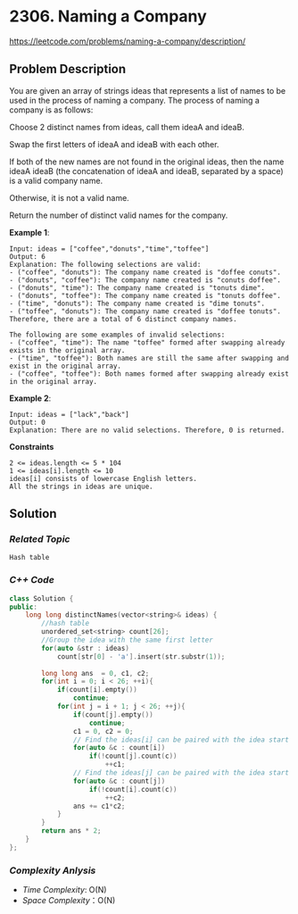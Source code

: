 # 2306. Naming a Company 
https://leetcode.com/problems/naming-a-company/description/

## Problem Description

You are given an array of strings ideas that represents a list of names to be used in the process of naming a company. The process of naming a company is as follows:

Choose 2 distinct names from ideas, call them ideaA and ideaB.

Swap the first letters of ideaA and ideaB with each other.

If both of the new names are not found in the original ideas, then the name ideaA ideaB (the concatenation of ideaA and ideaB, separated by a space) is a valid company name.

Otherwise, it is not a valid name.

Return the number of distinct valid names for the company.

**Example 1**:
```
Input: ideas = ["coffee","donuts","time","toffee"]
Output: 6
Explanation: The following selections are valid:
- ("coffee", "donuts"): The company name created is "doffee conuts".
- ("donuts", "coffee"): The company name created is "conuts doffee".
- ("donuts", "time"): The company name created is "tonuts dime".
- ("donuts", "toffee"): The company name created is "tonuts doffee".
- ("time", "donuts"): The company name created is "dime tonuts".
- ("toffee", "donuts"): The company name created is "doffee tonuts".
Therefore, there are a total of 6 distinct company names.

The following are some examples of invalid selections:
- ("coffee", "time"): The name "toffee" formed after swapping already exists in the original array.
- ("time", "toffee"): Both names are still the same after swapping and exist in the original array.
- ("coffee", "toffee"): Both names formed after swapping already exist in the original array.
```

**Example 2**:
```
Input: ideas = ["lack","back"]
Output: 0
Explanation: There are no valid selections. Therefore, 0 is returned.
```

**Constraints**
```
2 <= ideas.length <= 5 * 104
1 <= ideas[i].length <= 10
ideas[i] consists of lowercase English letters.
All the strings in ideas are unique.
```

## Solution

### _Related Topic_
    Hash table

### _C++ Code_
```cpp
class Solution {
public:
    long long distinctNames(vector<string>& ideas) {
        //hash table
        unordered_set<string> count[26];
        //Group the idea with the same first letter
        for(auto &str : ideas)
            count[str[0] - 'a'].insert(str.substr(1));
       
        long long ans  = 0, c1, c2;
        for(int i = 0; i < 26; ++i){
            if(count[i].empty())
                continue;
            for(int j = i + 1; j < 26; ++j){
                if(count[j].empty())
                    continue;
                c1 = 0, c2 = 0;
                // Find the ideas[i] can be paired with the idea start with ideas[j][0]
                for(auto &c : count[i])
                    if(!count[j].count(c))
                        ++c1;
                // Find the ideas[j] can be paired with the idea start with ideas[i][0]
                for(auto &c : count[j])
                    if(!count[i].count(c))
                        ++c2;
                ans += c1*c2;
            }
        }
        return ans * 2;
    }
};
```

### _Complexity Anlysis_
- _Time Complexity_: O(N)
- _Space Complexity_：O(N)
